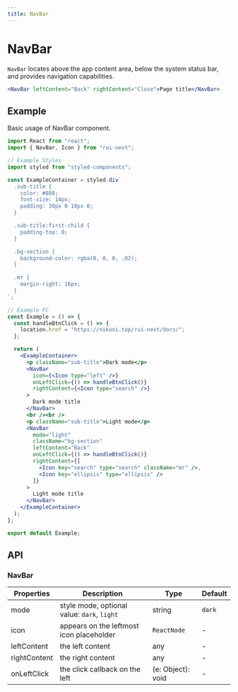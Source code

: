 ```yaml
---
title: NavBar
---
```


# NavBar

`NavBar` locates above the app content area, below the system status bar, and provides navigation capabilities.

```jsx
<NavBar leftContent="Back" rightContent="Close">Page title</NavBar>
```

## Example

Basic usage of NavBar component.

```jsx live=local
import React from "react";
import { NavBar, Icon } from "rui-next";

// Example Styles
import styled from "styled-components";

const ExampleContainer = styled.div`
  .sub-title {
    color: #888;
    font-size: 14px;
    padding: 30px 0 18px 0;
  }

  .sub-title:first-child {
    padding-top: 0;
  }

  .bg-section {
    background-color: rgba(0, 0, 0, .02);
  }

  .mr {
    margin-right: 16px;
  }
`;

// Example FC
const Example = () => {
  const handleBtnClick = () => {
    location.href = "https://nikoni.top/rui-next/docs/";
  };

  return (
    <ExampleContainer>
      <p className="sub-title">Dark mode</p>
      <NavBar
        icon={<Icon type="left" />}
        onLeftClick={() => handleBtnClick()}
        rightContent={<Icon type="search" />}
      >
        Dark mode title
      </NavBar>
      <br /><br />
      <p className="sub-title">Light mode</p>
      <NavBar
        mode="light"
        className="bg-section"
        leftContent="Back"
        onLeftClick={() => handleBtnClick()}
        rightContent={[
          <Icon key="search" type="search" className="mr" />,
          <Icon key="ellipsis" type="ellipsis" />
        ]}
      >
        Light mode title
      </NavBar>
    </ExampleContainer>
  );
};

export default Example;
```

## API

### NavBar

Properties | Description | Type | Default
-----------|-------------|------|--------
| mode | style mode, optional value: `dark`, `light` | string | `dark` |
| icon | appears on the leftmost icon placeholder | `ReactNode` | - |
| leftContent | the left content | any | - |
| rightContent | the right content | any | - |
| onLeftClick | the click callback on the left | (e: Object): void | - |
